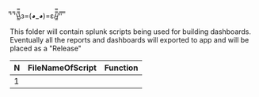 ̿' ̿'\̵͇̿̿\з=(◕_◕)=ε/̵͇̿̿/'̿'̿ ̿

This folder will contain splunk scripts being used for building dashboards. 
Eventually all the reports and dashboards will exported to app and will 
be placed as a "Release"

N | FileNameOfScript | Function 
--- | --- | ---
1 | |


